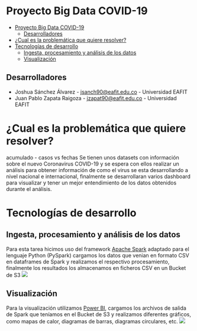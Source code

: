 # Proyecto Big Data COVID-19

- [Proyecto Big Data COVID-19](#proyecto-big-data-covid-19)
  * [Desarrolladores](#desarrolladores)
- [¿Cual es la problemática que quiere resolver?](#-cual-es-la-problem-tica-que-quiere-resolver-)
- [Tecnologías de desarrollo](#tecnolog-as-de-desarrollo)
  * [Ingesta, procesamiento y análisis de los datos](#ingesta--procesamiento-y-an-lisis-de-los-datos)
  * [Visualización](#visualizaci-n)


## Desarrolladores

- Joshua Sánchez Álvarez - jsanch90@eafit.edu.co - Universidad EAFIT
- Juan Pablo Zapata Raigoza - jzapat90@eafit.edu.co - Universidad EAFIT

# ¿Cual es la problemática que quiere resolver?

acumulado - casos vs fechas
Se tienen unos datasets con información sobre el nuevo Coronavirus COVID-19 y se espera con ellos realizar un análisis para obtener información de como el virus se esta desarrollando a nivel nacional e internacional, finalmente se desarrollaran varios dashboard para visualizar y tener un mejor entendimiento de los datos obtenidos durante el análisis.

# Tecnologías de desarrollo

## Ingesta, procesamiento y análisis de los datos
Para esta tarea hicimos uso del framework [Apache Spark](https://spark.apache.org/) adaptado para el lenguaje Python (PySpark) cargamos los datos que venian en formato CSV en dataframes de Spark y realizamos el respectivo procesamiento, finalmente los resultados los almacenamos en ficheros CSV en un Bucket de S3
![](https://www.bigdata.uma.es/wp-content/uploads/2020/02/apache-spark-825x460.jpg)

## Visualización
Para la visualización utilizamos [Power BI](https://powerbi.microsoft.com/es-es/), cargamos los archivos de salida de Spark que teníamos en el Bucket de S3 y realizamos diferentes gráficos, como mapas de calor, diagramas de barras, diagramas circulares, etc.
![](https://businessdataschool.com/wp-content/uploads/2019/02/power-bi-2-0-logo.png)
